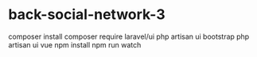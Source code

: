 # back-social-network-3

composer install
composer require laravel/ui
php artisan ui bootstrap
php artisan ui vue
npm install
npm run watch